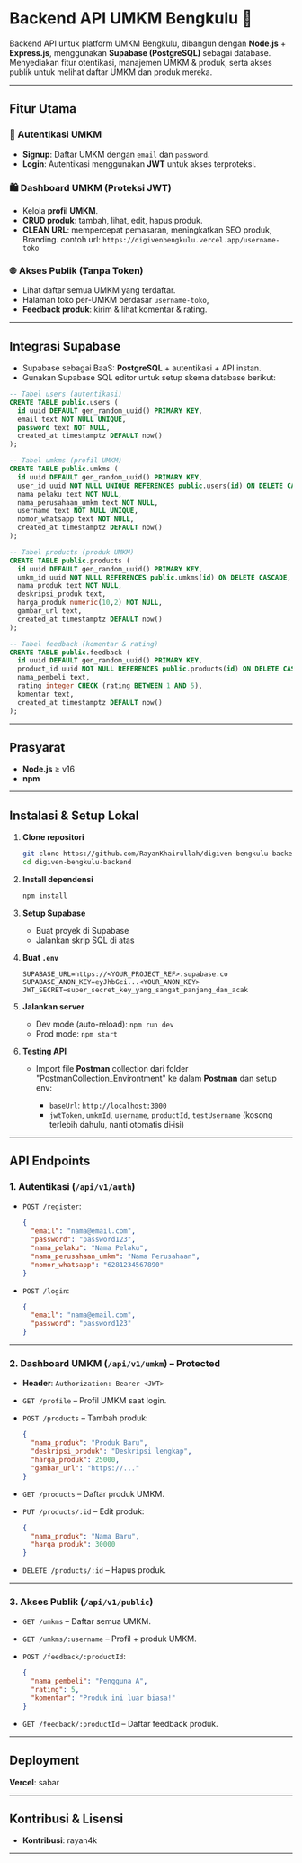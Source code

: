 # Backend API UMKM Bengkulu 🏪

Backend API untuk platform UMKM Bengkulu, dibangun dengan **Node.js** + **Express.js**, menggunakan **Supabase (PostgreSQL)** sebagai database. Menyediakan fitur otentikasi, manajemen UMKM & produk, serta akses publik untuk melihat daftar UMKM dan produk mereka.

---

## Fitur Utama

### 🔐 Autentikasi UMKM

* **Signup**: Daftar UMKM dengan `email` dan `password`.
* **Login**: Autentikasi menggunakan **JWT** untuk akses terproteksi.

### 🛍️ Dashboard UMKM (Proteksi JWT)

* Kelola **profil UMKM**.
* **CRUD produk**: tambah, lihat, edit, hapus produk.
* **CLEAN URL**: mempercepat pemasaran, meningkatkan SEO produk, Branding. contoh url:
  `https://digivenbengkulu.vercel.app/username-toko`

### 🌐 Akses Publik (Tanpa Token)

* Lihat daftar semua UMKM yang terdaftar.
* Halaman toko per-UMKM berdasar `username-toko`, 
* **Feedback produk**: kirim & lihat komentar & rating.

---

## Integrasi Supabase

* Supabase sebagai BaaS: **PostgreSQL** + autentikasi + API instan.
* Gunakan Supabase SQL editor untuk setup skema database berikut:

```sql
-- Tabel users (autentikasi)
CREATE TABLE public.users (
  id uuid DEFAULT gen_random_uuid() PRIMARY KEY,
  email text NOT NULL UNIQUE,
  password text NOT NULL,
  created_at timestamptz DEFAULT now()
);

-- Tabel umkms (profil UMKM)
CREATE TABLE public.umkms (
  id uuid DEFAULT gen_random_uuid() PRIMARY KEY,
  user_id uuid NOT NULL UNIQUE REFERENCES public.users(id) ON DELETE CASCADE,
  nama_pelaku text NOT NULL,
  nama_perusahaan_umkm text NOT NULL,
  username text NOT NULL UNIQUE,
  nomor_whatsapp text NOT NULL,
  created_at timestamptz DEFAULT now()
);

-- Tabel products (produk UMKM)
CREATE TABLE public.products (
  id uuid DEFAULT gen_random_uuid() PRIMARY KEY,
  umkm_id uuid NOT NULL REFERENCES public.umkms(id) ON DELETE CASCADE,
  nama_produk text NOT NULL,
  deskripsi_produk text,
  harga_produk numeric(10,2) NOT NULL,
  gambar_url text,
  created_at timestamptz DEFAULT now()
);

-- Tabel feedback (komentar & rating)
CREATE TABLE public.feedback (
  id uuid DEFAULT gen_random_uuid() PRIMARY KEY,
  product_id uuid NOT NULL REFERENCES public.products(id) ON DELETE CASCADE,
  nama_pembeli text,
  rating integer CHECK (rating BETWEEN 1 AND 5),
  komentar text,
  created_at timestamptz DEFAULT now()
);
```

---

## Prasyarat

* **Node.js** ≥ v16
* **npm**

---

## Instalasi & Setup Lokal

1. **Clone repositori**

   ```bash
   git clone https://github.com/RayanKhairullah/digiven-bengkulu-backend.git
   cd digiven-bengkulu-backend
   ```

2. **Install dependensi**

   ```bash
   npm install
   ```

3. **Setup Supabase**

   * Buat proyek di Supabase
   * Jalankan skrip SQL di atas

4. **Buat `.env`**

   ```env
   SUPABASE_URL=https://<YOUR_PROJECT_REF>.supabase.co
   SUPABASE_ANON_KEY=eyJhbGci...<YOUR_ANON_KEY>
   JWT_SECRET=super_secret_key_yang_sangat_panjang_dan_acak
   ```

5. **Jalankan server**

   * Dev mode (auto-reload): `npm run dev`
   * Prod mode: `npm start`

6. **Testing API**

   * Import file **Postman** collection dari folder "PostmanCollection_Environtment" ke dalam **Postman** dan setup env:

     * `baseUrl`: `http://localhost:3000`
     * `jwtToken`, `umkmId`, `username`, `productId`, `testUsername` (kosong terlebih dahulu, nanti otomatis di‐isi)

---

## API Endpoints

### 1. Autentikasi (`/api/v1/auth`)

* `POST /register`:

  ```json
  {
    "email": "nama@email.com",
    "password": "password123",
    "nama_pelaku": "Nama Pelaku",
    "nama_perusahaan_umkm": "Nama Perusahaan",
    "nomor_whatsapp": "6281234567890"
  }
  ```
* `POST /login`:

  ```json
  {
    "email": "nama@email.com",
    "password": "password123"
  }
  ```

---

### 2. Dashboard UMKM (`/api/v1/umkm`) – **Protected**

* **Header**: `Authorization: Bearer <JWT>`
* `GET /profile` – Profil UMKM saat login.
* `POST /products` – Tambah produk:

  ```json
  {
    "nama_produk": "Produk Baru",
    "deskripsi_produk": "Deskripsi lengkap",
    "harga_produk": 25000,
    "gambar_url": "https://..."
  }
  ```
* `GET /products` – Daftar produk UMKM.
* `PUT /products/:id` – Edit produk:

  ```json
  {
    "nama_produk": "Nama Baru",
    "harga_produk": 30000
  }
  ```
* `DELETE /products/:id` – Hapus produk.

---

### 3. Akses Publik (`/api/v1/public`)

* `GET /umkms` – Daftar semua UMKM.
* `GET /umkms/:username` – Profil + produk UMKM.
* `POST /feedback/:productId`:

  ```json
  {
    "nama_pembeli": "Pengguna A",
    "rating": 5,
    "komentar": "Produk ini luar biasa!"
  }
  ```
* `GET /feedback/:productId` – Daftar feedback produk.

---

## Deployment

**Vercel**: sabar

---

## Kontribusi & Lisensi

* **Kontribusi**: rayan4k

---